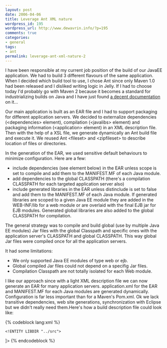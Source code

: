 ```yaml
--- 
layout: post
date: 2006-04-06
title: Leverage Ant XML nature
wordpress_id: 195
wordpress_url: http://www.dewavrin.info/?p=195
comments: true
categories: 
- general
tags: 
- ant
permalink: leverage-ant-xml-nature-2
---
```

I have been responsible at my current job position of the build of our JavaEE application. We had to build 3 different flavours of the same application. When I decided which build tool to use, I chose Ant since only Maven 1.0 had been released and I disliked writing logic in Jelly. If I had to choose today I'd probably go with Maven 2 because it becomes a standard for industrializing builds on Java and I have just found [a decent documentation](http://www.agilocity.com/roller/page/wrast?entry=better_builds_with_maven_2) on it...

Our main application is built as an EAR file and I had to support packaging for different application servers. We decided to externalize dependencies (&lt;dependencies&gt; element), compilation (&lt;javalibs&gt; element) and packaging information (&lt;application&gt; element) in an XML description file. Then with the help of a XSL file, we generate dynamically an Ant build file and execute it. We reused Ant &lt;fileset&gt; and &lt;zipfileset&gt; to describe location of files or directories.

In the generation of the EAR, we used sensitive default behaviours to minimize configuration. Here are a few:
- include dependencies (see  element below) in the EAR unless scope is set to compile and add them to the MANIFEST.MF of each Java module.
- add dependencies to the global CLASSPATH (there's a compilation CLASSPATH for each targeted application server also)
- include generated libraries in the EAR unless distinclude is set to false and add them to the MANIFEST.MF of each Java module. If generated libraries are scoped to a given Java EE module they are added in the WEB-INF/lib for a web module or are overlaid with the final EJB jar for EJB modules. Generated global libraries are also added to the global CLASSPATH for compilation.

The general strategy was to compile and build global (use by multiple Java EE modules) Jar files with the global Classpath and specific ones with the application server's CLASSPATH and global CLASSPATH. This way global Jar files were compiled once for all the application servers.

It had some limitations:
- We only supported Java EE modules of type web or ejb.
- Global compiled Jar files could not depend on a specifig Jar files.
- Compilation Classpath are not totally isolated for each Web module.

I like our approach since with a light XML description file we can now generate an EAR for many application servers. application.xml for the EAR and MANIFEST.MF for each Java modules are generated dynamically. Configuration is far less important than for a Maven's Pom.xml. Ok we lack transitive dependencies,  web site generations, synchronization with Eclipse but we didn't really need them.Here's how a build description file could look like:

{% codeblock lang:xml %}
<?xml version="1.0" encoding="UTF-8"?>
<!DOCTYPE project [
	<!ENTITY LIBDIR "../lib">
	<!ENTITY LIBDIR "../src">
]>
<project name="myapp" compilation="shared">
	<dependencies>
		<fileset dir="&amp;LIBDIR;/log4j/" includes="log4j-1.2.8.jar"/>
		<fileset dir="&amp;LIBDIR;/xml" includes="jdom.jar"/>
		<fileset dir="&amp;LIBDIR;/weblogic/8.1" includes="webservices.jar" scope="compile" target="weblogic"/>
	</dependencies>
	<javalibs source="1.4">
		<javaproject dir="&amp;SRCDIR;/infra/" includes="core/**" name="infra"/>
		<javaproject dir="&amp;SRCDIR;/ws" name="presentationws" module="presentationweb" target="weblogic"/>
		<javaproject dir="&amp;SRCDIR;/wsaxis" name="presentationwsaxis" module="presentationweb" target="websphere"/>
		<javaproject dir="&amp;SRCDIR;/wsclient" name="wsclient" distinclude="false">
			<fileset dir="&amp;SRCDIR;/wsclient/config" includes="client-config.wsdd"/>
		</javaproject>
		<javaproject dir="&amp;SRCDIR;/Application/WebClient/src" name="wsclient" distinclude="false" sign="true">
			<attribute name="Main-Class" value="wsclient.Main"/>
			<attribute name="Class-Path" value="commons-httpclient-3.0.jar commons-logging.jar jaxrpc.jar mail.jar saaj.jar wsdl4j.jar"/>
		</javaproject>
	</javalibs>
	<application target="weblogic" format="ear">
		<zipfileset prefix="sql" dir="&amp;SRCDIR;/db" includes="*.sql"/>
		<module name="presentationws" type="web" context="PresentationWeb">
			<zipfileset prefix="WEB-INF" dir="&amp;SRCDIR;/config/PresentationWeb" includes="web.xml,weblogic.xml"/>
		</module>
	</application>
	<application target="websphere" format="ear">
		<zipfileset prefix="sql" dir="&amp;SRCDIR;/db" includes="*.sql"/>
		<module name="presentationws" type="web" context="PresentationWeb">
			<zipfileset prefix="WEB-INF" dir="&amp;SRCDIR;/config/PresentationWeb" includes="web.xml,ibm*.xml"/>
		</module>
	</application>
</project>
{% endcodeblock %}
